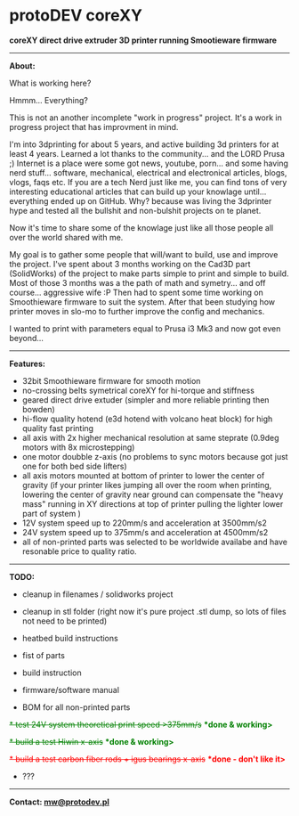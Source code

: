 # protoDEV coreXY
<b>coreXY direct drive extruder 3D printer running Smootieware firmware</b>

-------------------------------------------------------------------------------------------- 

<b>About:</b>
 
 What is working here?
 
 Hmmm... Everything? 
 
 This is not an another incomplete "work in progress" project.
 It's a work in progress project that has improvment in mind.
 
 I'm into 3dprinting for about 5 years, and active building 3d printers for at least 4 years.
 Learned a lot thanks to the community... and the LORD Prusa ;)
 Internet is a place were some got news, youtube, porn...
 and some having nerd stuff... software, mechanical, electrical and electronical articles, blogs, vlogs, faqs etc.
 If you are a tech Nerd just like me, you can find tons of very interesting educational articles that can build up your knowlage until...
 everything ended up on GitHub.
 Why?
 because was living the 3dprinter hype and tested all the bullshit and non-bulshit projects on te planet.
 
 Now it's time to share some of the knowlage just like all those people all over the world shared with me.
 
 My goal is to gather some people that will/want to build, use and improve the project.
 I've spent about 3 months working on the Cad3D part (SolidWorks) of the project to make parts simple to print and simple to build.
 Most of those 3 months was a the path of math and symetry... and off course... aggressive wife :P
 Then had to spent some time working on Smoothieware firmware to suit the system.
 After that been studying how printer moves in slo-mo to further improve the config and mechanics.
 
 I wanted to print with parameters equal to Prusa i3 Mk3 and now got even beyond... 
 
-------------------------------------------------------------------------------------------- 
 
<b>Features:</b>
 
 * 32bit Smoothieware firmware for smooth motion
 * no-crossing belts symetrical coreXY for hi-torque and stiffness
 * geared direct drive extuder (simpler and more reliable printing then bowden)
 * hi-flow quality hotend (e3d hotend with volcano heat block) for high quality fast printing
 * all axis with 2x higher mechanical resolution at same steprate (0.9deg motors with 8x microstepping)
 * one motor doubble z-axis (no problems to sync motors because got just one for both bed side lifters)
 * all axis motors mounted at bottom of printer to lower the center of gravity 
    (if your printer likes jumping all over the room when printing, 
	lowering the center of gravity near ground can compensate the "heavy mass" 
	running in XY directions at top of printer pulling the lighter lower part of system )
 * 12V system speed up to 220mm/s and acceleration at 3500mm/s2 
 * 24V system speed up to 375mm/s and acceleration at 4500mm/s2
 * all of non-printed parts was selected to be worldwide availabe and have resonable price to quality ratio.

-------------------------------------------------------------------------------------------- 
 
<b>TODO:</b>
 
 * cleanup in filenames / solidworks project
 
 * cleanup in stl folder (right now it's pure project .stl dump, so lots of files not need to be printed)
 
 * heatbed build instructions
 
 * fist of parts
 
 * build instruction
 
 * firmware/software manual
 
 * BOM for all non-printed parts
 
 <font color="green"><s>* test 24V system theoretical print speed >375mm/s</s> <b>*done & working></b></font>
 
 <font color="green"><s>* build a test Hiwin x-axis</s> <b>*done & working></b></font>
 
 <font color="red"><s>* build a test carbon fiber rods + igus bearings x-axis</s> <b>*done - don't like it></b></font>
 
 * ???

--------------------------------------------------------------------------------------------
 
<b>Contact: mw@protodev.pl</b>
 
